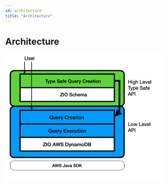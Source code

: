```yaml
---
id: architecture
title: "Architecture"
---
```


# Architecture


![architecture diagram](architecture.png)